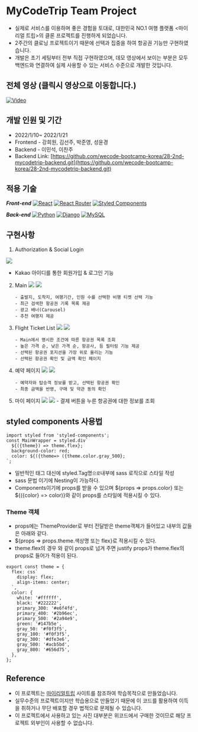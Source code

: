# MyCodeTrip Team Project

- 실제로 서비스를 이용하며 좋은 경험을 토대로, 대한민국 NO.1 여행 플랫폼 <마이 리얼 트립>의 클론 프로젝트를 진행하게 되었습니다.
- 2주간의 클로닝 프로젝트이기 때문에 선택과 집중을 하여 항공권 기능만 구현하였습니다.
- 개발은 초기 세팅부터 전부 직접 구현하였으며, 데모 영상에서 보이는 부분은 모두 백엔드와 연결하여 실제 사용할 수 있는 서비스 수준으로 개발한 것입니다.

## 전체 영상 (클릭시 영상으로 이동합니다.)
[![Video](http://img.youtube.com/vi/ol5BErng-dM/0.jpg)](https://youtu.be/ol5BErng-dM)

## 개발 인원 및 기간

- 2022/1/10~ 2022/1/21
- Frontend - 강희원, 김선주, 박준영, 성윤경
- Backend - 이민석, 이찬주
- Backend Link: [https://github.com/wecode-bootcamp-korea/28-2nd-mycodetrip-backend.git](https://github.com/wecode-bootcamp-korea/28-2nd-mycodetrip-backend.git)

## 적용 기술

**_Front-end_** [![React](https://camo.githubusercontent.com/ab4c3c731a174a63df861f7b118d6c8a6c52040a021a552628db877bd518fe84/68747470733a2f2f696d672e736869656c64732e696f2f62616467652f72656163742d2532333230323332612e7376673f7374796c653d666f722d7468652d6261646765266c6f676f3d7265616374266c6f676f436f6c6f723d253233363144414642)](https://camo.githubusercontent.com/ab4c3c731a174a63df861f7b118d6c8a6c52040a021a552628db877bd518fe84/68747470733a2f2f696d672e736869656c64732e696f2f62616467652f72656163742d2532333230323332612e7376673f7374796c653d666f722d7468652d6261646765266c6f676f3d7265616374266c6f676f436f6c6f723d253233363144414642) [![React Router](https://camo.githubusercontent.com/4f9d20f3a284d2f6634282f61f82a62e99ee9906537dc9859decfdc9efbb51ec/68747470733a2f2f696d672e736869656c64732e696f2f62616467652f52656163745f526f757465722d4341343234353f7374796c653d666f722d7468652d6261646765266c6f676f3d72656163742d726f75746572266c6f676f436f6c6f723d7768697465)](https://camo.githubusercontent.com/4f9d20f3a284d2f6634282f61f82a62e99ee9906537dc9859decfdc9efbb51ec/68747470733a2f2f696d672e736869656c64732e696f2f62616467652f52656163745f526f757465722d4341343234353f7374796c653d666f722d7468652d6261646765266c6f676f3d72656163742d726f75746572266c6f676f436f6c6f723d7768697465) [![Styled Components](https://camo.githubusercontent.com/41326de293d3848e2ab0f29bf1680427128757fe6b586ceddf1097cb4eeb5ff7/68747470733a2f2f696d672e736869656c64732e696f2f62616467652f7374796c65642d2d636f6d706f6e656e74732d4442373039333f7374796c653d666f722d7468652d6261646765266c6f676f3d7374796c65642d636f6d706f6e656e7473266c6f676f436f6c6f723d7768697465)](https://camo.githubusercontent.com/41326de293d3848e2ab0f29bf1680427128757fe6b586ceddf1097cb4eeb5ff7/68747470733a2f2f696d672e736869656c64732e696f2f62616467652f7374796c65642d2d636f6d706f6e656e74732d4442373039333f7374796c653d666f722d7468652d6261646765266c6f676f3d7374796c65642d636f6d706f6e656e7473266c6f676f436f6c6f723d7768697465)

**_Back-end_** [![Python](https://camo.githubusercontent.com/a1b2dac5667822ee0d98ae6d799da61987fd1658dfeb4d2ca6e3c99b1535ebd8/68747470733a2f2f696d672e736869656c64732e696f2f62616467652f707974686f6e2d3336373041303f7374796c653d666f722d7468652d6261646765266c6f676f3d707974686f6e266c6f676f436f6c6f723d666664643534)](https://camo.githubusercontent.com/a1b2dac5667822ee0d98ae6d799da61987fd1658dfeb4d2ca6e3c99b1535ebd8/68747470733a2f2f696d672e736869656c64732e696f2f62616467652f707974686f6e2d3336373041303f7374796c653d666f722d7468652d6261646765266c6f676f3d707974686f6e266c6f676f436f6c6f723d666664643534) [![Django](https://camo.githubusercontent.com/5473e0d3006bb7e662bdf754d830a026ce050be61f1cbbd4689783ae49950b93/68747470733a2f2f696d672e736869656c64732e696f2f62616467652f646a616e676f2d2532333039324532302e7376673f7374796c653d666f722d7468652d6261646765266c6f676f3d646a616e676f266c6f676f436f6c6f723d7768697465)](https://camo.githubusercontent.com/5473e0d3006bb7e662bdf754d830a026ce050be61f1cbbd4689783ae49950b93/68747470733a2f2f696d672e736869656c64732e696f2f62616467652f646a616e676f2d2532333039324532302e7376673f7374796c653d666f722d7468652d6261646765266c6f676f3d646a616e676f266c6f676f436f6c6f723d7768697465) [![MySQL](https://camo.githubusercontent.com/918fce8d50581bd97b7133e677a78ed2cad14f970522f219daaeb6d1c81060e1/68747470733a2f2f696d672e736869656c64732e696f2f62616467652f6d7973716c2d2532333030662e7376673f7374796c653d666f722d7468652d6261646765266c6f676f3d6d7973716c266c6f676f436f6c6f723d7768697465)](https://camo.githubusercontent.com/918fce8d50581bd97b7133e677a78ed2cad14f970522f219daaeb6d1c81060e1/68747470733a2f2f696d672e736869656c64732e696f2f62616467652f6d7973716c2d2532333030662e7376673f7374796c653d666f722d7468652d6261646765266c6f676f3d6d7973716c266c6f676f436f6c6f723d7768697465)

## 구현사항

1. Authorization & Social Login

![](https://images.velog.io/images/holics1367/post/c217071a-3bac-4ef3-9016-028adaea0124/%E1%84%89%E1%85%B3%E1%84%8F%E1%85%B3%E1%84%85%E1%85%B5%E1%86%AB%E1%84%89%E1%85%A3%E1%86%BA%202022-01-22%20%E1%84%8B%E1%85%A9%E1%84%92%E1%85%AE%205.56.14.png)

- Kakao 아이디를 통한 회원가입 & 로그인 기능

2.  Main
    ![](https://images.velog.io/images/holics1367/post/2727c996-a4ea-4798-8a0b-de200a15bada/%E1%84%89%E1%85%B3%E1%84%8F%E1%85%B3%E1%84%85%E1%85%B5%E1%86%AB%E1%84%89%E1%85%A3%E1%86%BA%202022-01-22%20%E1%84%8B%E1%85%A9%E1%84%92%E1%85%AE%205.57.04.png)
    ![](https://images.velog.io/images/holics1367/post/15f20680-8cff-4918-9d02-9e3ca47f6048/%E1%84%89%E1%85%B3%E1%84%8F%E1%85%B3%E1%84%85%E1%85%B5%E1%86%AB%E1%84%89%E1%85%A3%E1%86%BA%202022-01-22%20%E1%84%8B%E1%85%A9%E1%84%92%E1%85%AE%205.57.14.png)

        - 출발지, 도착지, 여행기간, 인원 수를 선택한 비행 티켓 선택 기능
        - 최근 검색한 항공권 기록 목록 제공
        - 광고 배너(Carousel)
        - 추천 여행지 제공

3.  Flight Ticket List
    ![](https://images.velog.io/images/holics1367/post/f970762a-da2c-4070-9785-994485bf4352/%E1%84%89%E1%85%B3%E1%84%8F%E1%85%B3%E1%84%85%E1%85%B5%E1%86%AB%E1%84%89%E1%85%A3%E1%86%BA%202022-01-22%20%E1%84%8B%E1%85%A9%E1%84%92%E1%85%AE%205.50.50.png)
    ![](https://images.velog.io/images/holics1367/post/c6964c58-70e7-441c-a2d2-d51511e1ef01/%E1%84%89%E1%85%B3%E1%84%8F%E1%85%B3%E1%84%85%E1%85%B5%E1%86%AB%E1%84%89%E1%85%A3%E1%86%BA%202022-01-22%20%E1%84%8B%E1%85%A9%E1%84%92%E1%85%AE%205.51.46.png)

        - Main에서 명시한 조건에 따른 항공권 목록 조회
        - 높은 가격 순, 낮은 가격 순, 항공사, 등 필터링 기능 제공
        - 선택된 항공권 포지션을 가장 위로 올리는 기능
        - 선택된 항공권 확인 및 금액 확인 페이지

4.  예약 페이지
    ![](https://images.velog.io/images/holics1367/post/3247ca20-08a9-41ad-a195-f42cb41af29e/%E1%84%89%E1%85%B3%E1%84%8F%E1%85%B3%E1%84%85%E1%85%B5%E1%86%AB%E1%84%89%E1%85%A3%E1%86%BA%202022-01-22%20%E1%84%8B%E1%85%A9%E1%84%92%E1%85%AE%205.52.18.png)
    ![](https://images.velog.io/images/holics1367/post/f1ddf413-7a62-465c-adb6-339379a4b098/%E1%84%89%E1%85%B3%E1%84%8F%E1%85%B3%E1%84%85%E1%85%B5%E1%86%AB%E1%84%89%E1%85%A3%E1%86%BA%202022-01-22%20%E1%84%8B%E1%85%A9%E1%84%92%E1%85%AE%205.52.46.png)

        - 예약자와 탑승객 정보를 받고, 선택된 항공권 확인
        - 최종 금액을 반영, 구매 및 약관 동의 확인

5.  마이 페이지
    ![](https://images.velog.io/images/holics1367/post/e8f075f6-634b-48de-94a0-51f9b03b1455/%E1%84%89%E1%85%B3%E1%84%8F%E1%85%B3%E1%84%85%E1%85%B5%E1%86%AB%E1%84%89%E1%85%A3%E1%86%BA%202022-01-22%20%E1%84%8B%E1%85%A9%E1%84%92%E1%85%AE%205.55.10.png)
    ![](https://images.velog.io/images/holics1367/post/d1c28dc3-49d5-4a14-a246-d5e805bf7a01/%E1%84%89%E1%85%B3%E1%84%8F%E1%85%B3%E1%84%85%E1%85%B5%E1%86%AB%E1%84%89%E1%85%A3%E1%86%BA%202022-01-22%20%E1%84%8B%E1%85%A9%E1%84%92%E1%85%AE%205.55.29.png) - 결제 버튼을 누른 항공권에 대한 정보를 조회

## styled components 사용법

```
import styled from 'styled-components';
const MainWrapper = styled.div`
  ${({theme}) => theme.flex};
  background-color: red;
  color: ${({theme=> ({theme.color.gray_500};
`;

```

- 일반적인 태그 대신에 styled.Tag명`으로`내부에 sass 로직으로 스타일 작성
- sass 문법 이기에 Nesting이 가능하다.
- Components이기에 props를 받을 수 있으며 ${props => props.color} 또는 ${({color} => color)}와 같이 props를 스타일에 적용시킬 수 있다.

### Theme 객체

- props에는 ThemeProvider로 부터 전달받은 theme객체가 들어있고 내부의 값들은 아래와 같다.
- ${props => props.theme.색상명 또는 flex}로 적용시킬 수 있다.
- theme.flex의 경우 와 같이 props로 넘겨 주면 justify props가 theme.flex의 props로 들어가 적용이 된다.

```
export const theme = {
  flex: css`
    display: flex;
    align-items: center;
  `,
  color: {
    white: '#ffffff',
    black: '#222222',
    primary_300: '#e6f4fd',
    primary_400: '#2b96ec',
    primary_500: '#2a94e9',
    green: '#147b5e',
    gray_50: '#f0f3f5',
    gray_100: '#f0f3f5',
    gray_300: '#dfe3e6',
    gray_500: '#acb5bd',
    gray_800: '#656d75',
  },
};
```

## Reference

- 이 프로젝트는 [마이리얼트립](https://www.myrealtrip.com/) 사이트를 참조하여 학습목적으로 만들었습니다.
- 실무수준의 프로젝트이지만 학습용으로 만들었기 때문에 이 코드를 활용하여 이득을 취하거나 무단 배포할 경우 법적으로 문제될 수 있습니다.
- 이 프로젝트에서 사용하고 있는 사진 대부분은 위코드에서 구매한 것이므로 해당 프로젝트 외부인이 사용할 수 없습니다.
